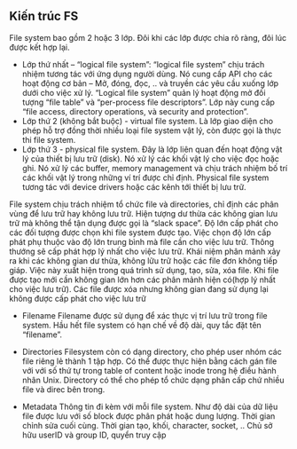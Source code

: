 ## Kiến trúc FS

File system bao gồm 2 hoặc 3 lớp. Đôi khi các lớp được chia rõ ràng, đôi lúc được kết hợp lại.

- Lớp thứ nhất – “logical file system”: “logical file system” chịu trách nhiệm tương tác với ứng dụng người dùng. Nó cung cấp API cho các hoạt động cơ bản – Mở, đóng, đọc, .. và truyền các yêu cầu xuống lớp dưới cho việc xử lý. “Logical file system” quản lý hoạt động mở đối tượng “file table” và “per-process file descriptors”. Lớp này cung cấp “file access, directory operations, và security and protection”.
- Lớp thứ 2 (không bắt buộc) - virtual file system. Là lớp giao diện cho phép hỗ trợ đồng thời nhiều loại file system vật lý, còn được gọi là thực thi file system.
- Lớp thứ 3 - physical file system. Đây là lớp liên quan đến hoạt động vật lý của thiết bị lưu trữ (disk). Nó xử lý các khối vật lý cho việc đọc hoặc ghi. Nó xử lý các buffer, memory management và chịu trách nhiệm bố trí các khối vật lý trong những ví trí được chỉ định. Physical file system tương tác với device drivers hoặc các kênh tới thiết bị lưu trữ.

File system chịu trách nhiệm tổ chức file và directories, chỉ định các phân vùng để lưu trữ hay không lưu trữ. Hiện tượng dư thừa các không gian lưu trữ mà không thể tận dụng được gọi là “slack space”. Độ lớn cấp phát cho các đối tượng được chọn khi file system được tạo. Việc chọn độ lớn cấp phát phụ thuộc vào độ lớn trung bình mà file cần cho việc lưu trữ. Thông thướng sẽ cấp phát hợp lý nhất cho việc lưu trữ. Khái niệm phân mảnh xảy ra khi các không gian dư thừa, không lữu trữ hoặc các file đơn không tiếp giáp. Việc này xuất hiện trong quá trình sử dụng, tạo, sửa, xóa file. Khi file được tạo mới cần không gian lớn hơn các phân mảnh hiện có(hợp lý nhất cho việc lưu trữ). Các file được xóa nhưng không gian đang sử dụng lại không được cấp phát cho việc lưu trữ

- Filename Filename được sử dụng để xác thực vị trí lưu trữ trong file system. Hầu hết file system có hạn chế về độ dài, quy tắc đặt tên “filename”.

- Directories Filesystem còn có dạng directory, cho phép user nhóm các file riêng lẻ thành 1 tập hợp. Có thể được thực hiện bằng cách gán file với với số thứ tự trong table of content hoặc inode trong hệ điều hành nhân Unix. Directory có thể cho phép tổ chức dạng phân cấp chứ nhiều file và direc bên trong.

- Metadata Thông tin đi kèm với mỗi file system. Như độ dài của dữ liệu file được lưu với số block được phân phát hoặc dung lượng. Thời gian chỉnh sửa cuối cùng. Thời gian tạo, khối, character, socket, .. Chủ sở hữu userID và group ID, quyển truy cập